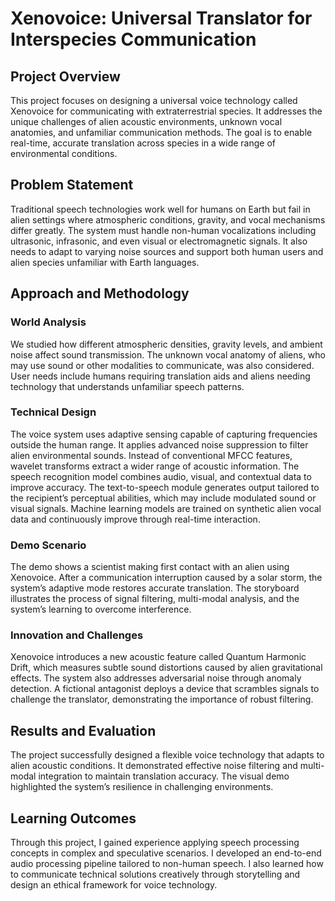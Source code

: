 # Xenovoice: Universal Translator for Interspecies Communication

## Project Overview

This project focuses on designing a universal voice technology called Xenovoice for communicating with extraterrestrial species. It addresses the unique challenges of alien acoustic environments, unknown vocal anatomies, and unfamiliar communication methods. The goal is to enable real-time, accurate translation across species in a wide range of environmental conditions.

## Problem Statement

Traditional speech technologies work well for humans on Earth but fail in alien settings where atmospheric conditions, gravity, and vocal mechanisms differ greatly. The system must handle non-human vocalizations including ultrasonic, infrasonic, and even visual or electromagnetic signals. It also needs to adapt to varying noise sources and support both human users and alien species unfamiliar with Earth languages.

## Approach and Methodology

### World Analysis
We studied how different atmospheric densities, gravity levels, and ambient noise affect sound transmission. The unknown vocal anatomy of aliens, who may use sound or other modalities to communicate, was also considered. User needs include humans requiring translation aids and aliens needing technology that understands unfamiliar speech patterns.

### Technical Design
The voice system uses adaptive sensing capable of capturing frequencies outside the human range. It applies advanced noise suppression to filter alien environmental sounds. Instead of conventional MFCC features, wavelet transforms extract a wider range of acoustic information. The speech recognition model combines audio, visual, and contextual data to improve accuracy. The text-to-speech module generates output tailored to the recipient’s perceptual abilities, which may include modulated sound or visual signals. Machine learning models are trained on synthetic alien vocal data and continuously improve through real-time interaction.

### Demo Scenario
The demo shows a scientist making first contact with an alien using Xenovoice. After a communication interruption caused by a solar storm, the system’s adaptive mode restores accurate translation. The storyboard illustrates the process of signal filtering, multi-modal analysis, and the system’s learning to overcome interference.

### Innovation and Challenges
Xenovoice introduces a new acoustic feature called Quantum Harmonic Drift, which measures subtle sound distortions caused by alien gravitational effects. The system also addresses adversarial noise through anomaly detection. A fictional antagonist deploys a device that scrambles signals to challenge the translator, demonstrating the importance of robust filtering.

## Results and Evaluation

The project successfully designed a flexible voice technology that adapts to alien acoustic conditions. It demonstrated effective noise filtering and multi-modal integration to maintain translation accuracy. The visual demo highlighted the system’s resilience in challenging environments.

## Learning Outcomes

Through this project, I gained experience applying speech processing concepts in complex and speculative scenarios. I developed an end-to-end audio processing pipeline tailored to non-human speech. I also learned how to communicate technical solutions creatively through storytelling and design an ethical framework for voice technology.
